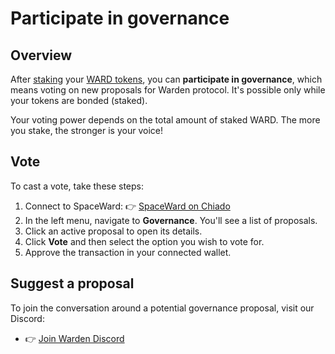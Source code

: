 ﻿---
sidebar_position: 11
---

# Participate in governance

## Overview

After [staking](stake-ward) your [WARD tokens](https://docs.wardenprotocol.org/tokens/ward-token/ward), you can **participate in governance**, which means voting on new proposals for Warden protocol. It's possible only while your tokens are bonded (staked).

Your voting power depends on the total amount of staked WARD. The more you stake, the stronger is your voice!

## Vote

To cast a vote, take these steps:

1. Connect to SpaceWard: 👉 [SpaceWard on Chiado](https://spaceward.chiado.wardenprotocol.org/)
2. In the left menu, navigate to **Governance**. You'll see a list of proposals.
3. Click an active proposal to open its details.
4. Click **Vote** and then select the option you wish to vote for.
5. Approve the transaction in your connected wallet.

## Suggest a proposal

To join the conversation around a potential governance proposal, visit our Discord:

-   👉 [Join Warden Discord](https://discord.com/invite/wardenprotocol)
